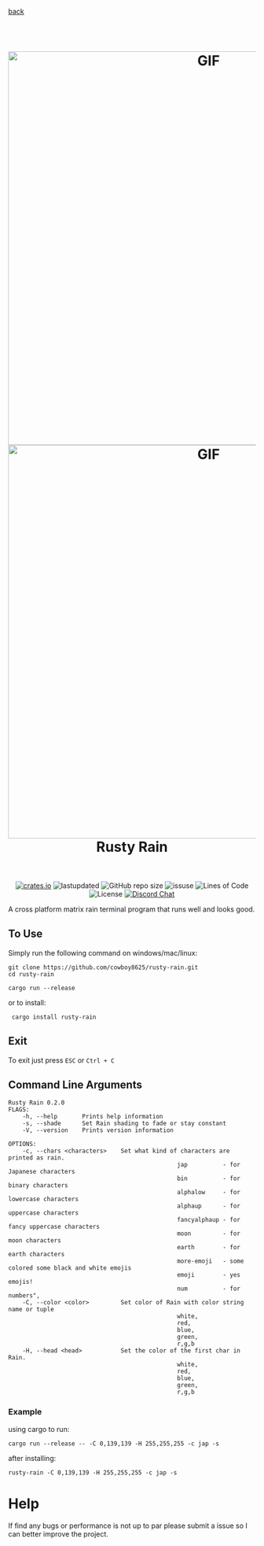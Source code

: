 [back](./index.md)
<h1 align="center">
  <br>
  <img src="https://user-images.githubusercontent.com/43012445/105452071-411e4880-5c43-11eb-8ae2-4de61f310bf9.gif" alt="GIF" width="800">
  <img src="https://cdn.discordapp.com/attachments/509849754583302154/812942011400847391/emoji_rain.gif" alt="GIF" width="800">
  <br>
  Rusty Rain
  <br>
  <br>
</h1>

<p align="center">
  <a href="https://crates.io/crates/rusty-rain"><img alt="crates.io" src="https://img.shields.io/crates/v/rusty-rain.svg"></a>
  <a><img alt="lastupdated" src="https://img.shields.io/github/last-commit/cowboy8625/rusty-rain"></a>
  <a><img alt="GitHub repo size" src="https://img.shields.io/github/repo-size/cowboy8625/rusty-rain"></a>
  <a><img alt="issuse" src="https://img.shields.io/github/issues/cowboy8625/rusty-rain"></a>
  <a><img alt="Lines of Code" src="https://img.shields.io/tokei/lines/github/cowboy8625/rusty-rain"></a>
  <a><img alt="License" src="https://img.shields.io/badge/License-MIT-blue.svg"></a>
  <a href="https://discord.gg/KwnGX8P"><img alt="Discord Chat" src="https://img.shields.io/discord/509849754155614230"></a>
</p>

A cross platform matrix rain terminal program that runs well and looks good.

## To Use

Simply run the following command on windows/mac/linux:

```
git clone https://github.com/cowboy8625/rusty-rain.git
cd rusty-rain
```
```
cargo run --release
```

or to install:

```
 cargo install rusty-rain
```

## Exit

To exit just press `ESC` or `Ctrl + C`


## Command Line Arguments

```
Rusty Rain 0.2.0
FLAGS:
    -h, --help       Prints help information
    -s, --shade      Set Rain shading to fade or stay constant
    -V, --version    Prints version information

OPTIONS:
    -c, --chars <characters>    Set what kind of characters are printed as rain.
                                                jap          - for Japanese characters
                                                bin          - for binary characters
                                                alphalow     - for lowercase characters
                                                alphaup      - for uppercase characters
                                                fancyalphaup - for fancy uppercase characters
                                                moon         - for moon characters
                                                earth        - for earth characters
                                                more-emoji   - some colored some black and white emojis
                                                emoji        - yes emojis!
                                                num          - for numbers",
    -C, --color <color>         Set color of Rain with color string name or tuple
                                                white,
                                                red,
                                                blue,
                                                green,
                                                r,g,b
    -H, --head <head>           Set the color of the first char in Rain.
                                                white,
                                                red,
                                                blue,
                                                green,
                                                r,g,b
```

### Example

using cargo to run:

`cargo run --release -- -C 0,139,139 -H 255,255,255 -c jap -s`

after installing:

`rusty-rain -C 0,139,139 -H 255,255,255 -c jap -s`

# Help

If find any bugs or performance is not up to par please submit a issue so I can better improve
the project.
